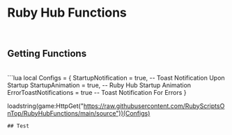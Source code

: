 # Ruby Hub Functions
<br>

## Getting Functions
<br>
```lua
local Configs = {
    StartupNotification = true, -- Toast Notification Upon Startup
    StartupAnimation = true, -- Ruby Hub Startup Animation
    ErrorToastNotifications = true -- Toast Notification For Errors
}

loadstring(game:HttpGet("https://raw.githubusercontent.com/RubyScriptsOnTop/RubyHubFunctions/main/source"))(Configs)
```
## Test
